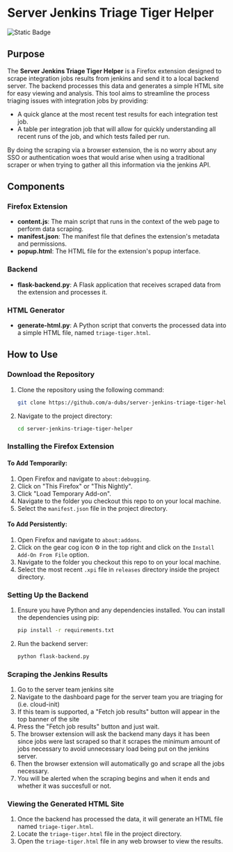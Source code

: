 # Server Jenkins Triage Tiger Helper
![Static Badge](https://img.shields.io/badge/version-v0.1.2-blue)

## Purpose
The **Server Jenkins Triage Tiger Helper** is a Firefox extension designed to scrape integration jobs results from jenkins and send it to a local backend server.
The backend processes this data and generates a simple HTML site for easy viewing and analysis. 
This tool aims to streamline the process triaging issues with integration jobs by providing:
 - A quick glance at the most recent test results for each integration test job.
 - A table per integration job that will allow for quickly understanding all recent runs of the job, and which tests failed per run.

By doing the scraping via a browser extension, the is no worry about any SSO or authentication woes that would arise when using a traditional scraper 
or when trying to gather all this information via the jenkins API.


## Components
### Firefox Extension
- **content.js**: The main script that runs in the context of the web page to perform data scraping.
- **manifest.json**: The manifest file that defines the extension's metadata and permissions.
- **popup.html**: The HTML file for the extension's popup interface.

### Backend
- **flask-backend.py**: A Flask application that receives scraped data from the extension and processes it.

### HTML Generator
- **generate-html.py**: A Python script that converts the processed data into a simple HTML file, named `triage-tiger.html`.

## How to Use

### Download the Repository
1. Clone the repository using the following command:
   ```bash
   git clone https://github.com/a-dubs/server-jenkins-triage-tiger-helper.git
   ```
2. Navigate to the project directory:
   ```bash
   cd server-jenkins-triage-tiger-helper
   ```

### Installing the Firefox Extension

#### To Add Temporarily:
1. Open Firefox and navigate to `about:debugging`.
2. Click on "This Firefox" or "This Nightly".
3. Click "Load Temporary Add-on".
4. Navigate to the folder you checkout this repo to on your local machine.
5. Select the `manifest.json` file in the project directory.

#### To Add Persistently:
1. Open Firefox and navigate to `about:addons`.
2. Click on the gear cog icon ⚙️ in the top right and click on the `Install Add-On From File` option.
3. Navigate to the folder you checkout this repo to on your local machine.
5. Select the most recent `.xpi` file in `releases` directory inside the project directory.

### Setting Up the Backend
1. Ensure you have Python and any dependencies installed. You can install the dependencies using pip:
   ```bash
   pip install -r requirements.txt
   ```
2. Run the backend server:
   ```bash
   python flask-backend.py
   ```

### Scraping the Jenkins Results
1. Go to the server team jenkins site
2. Navigate to the dashboard page for the server team you are triaging for (i.e. cloud-init)
3. If this team is supported, a "Fetch job results" button will appear in the top banner of the site
4. Press the "Fetch job results" button and just wait.
5. The browser extension will ask the backend many days it has been since jobs were last scraped so that it scrapes the minimum amount of jobs necessary to avoid unnecessary load being put on the jenkins server.
6. Then the browser extension will automatically go and scrape all the jobs necessary.
7. You will be alerted when the scraping begins and when it ends and whether it was succesfull or not.

### Viewing the Generated HTML Site
1. Once the backend has processed the data, it will generate an HTML file named `triage-tiger.html`.
2. Locate the `triage-tiger.html` file in the project directory.
3. Open the `triage-tiger.html` file in any web browser to view the results.
